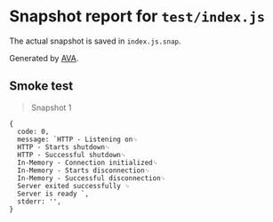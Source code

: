 # Snapshot report for `test/index.js`

The actual snapshot is saved in `index.js.snap`.

Generated by [AVA](https://ava.li).

## Smoke test

> Snapshot 1

    {
      code: 0,
      message: `HTTP - Listening on␊
      HTTP - Starts shutdown␊
      HTTP - Successful shutdown␊
      In-Memory - Connection initialized␊
      In-Memory - Starts disconnection␊
      In-Memory - Successful disconnection␊
      Server exited successfully ␊
      Server is ready `,
      stderr: '',
    }
